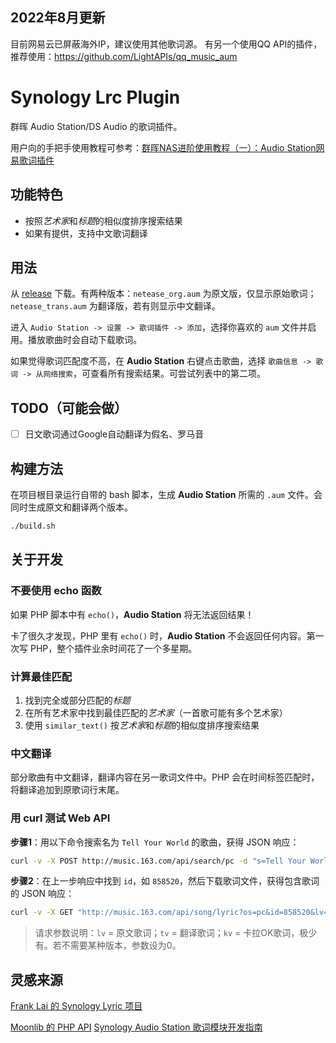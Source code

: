 ## 2022年8月更新

目前网易云已屏蔽海外IP，建议使用其他歌词源。
有另一个使用QQ API的插件，推荐使用：https://github.com/LightAPIs/qq_music_aum

# Synology Lrc Plugin

群晖 Audio Station/DS Audio 的歌词插件。

用户向的手把手使用教程可参考：[群晖NAS进阶使用教程（一）：Audio Station网易歌词插件](http://tsuinte.ru/2017/synology_audio_station_lyrics_plugin/)

## 功能特色

- 按照*艺术家*和*标题*的相似度排序搜索结果
- 如果有提供，支持中文歌词翻译

## 用法

从 [release](https://github.com/LudySu/Synology-LrcPlugin/releases) 下载。有两种版本：`netease_org.aum` 为原文版，仅显示原始歌词；`netease_trans.aum` 为翻译版，若有则显示中文翻译。

进入 `Audio Station -> 设置 -> 歌词插件 -> 添加`，选择你喜欢的 `aum` 文件并启用。播放歌曲时会自动下载歌词。

如果觉得歌词匹配度不高，在 **Audio Station** 右键点击歌曲，选择 `歌曲信息 -> 歌词 -> 从网络搜索`，可查看所有搜索结果。可尝试列表中的第二项。

## TODO（可能会做）

- [ ] 日文歌词通过Google自动翻译为假名、罗马音

## 构建方法

在项目根目录运行自带的 bash 脚本，生成 **Audio Station** 所需的 `.aum` 文件。会同时生成原文和翻译两个版本。

```bash
./build.sh
```

## 关于开发

### 不要使用 echo 函数

如果 PHP 脚本中有 `echo()`，**Audio Station** 将无法返回结果！

卡了很久才发现，PHP 里有 `echo()` 时，**Audio Station** 不会返回任何内容。第一次写 PHP，整个插件业余时间花了一个多星期。

### 计算最佳匹配

1. 找到完全或部分匹配的*标题*
2. 在所有艺术家中找到最佳匹配的*艺术家*（一首歌可能有多个艺术家）
3. 使用 `similar_text()` 按*艺术家*和*标题*的相似度排序搜索结果

### 中文翻译

部分歌曲有中文翻译，翻译内容在另一歌词文件中。PHP 会在时间标签匹配时，将翻译追加到原歌词行末尾。

### 用 curl 测试 Web API

**步骤1**：用以下命令搜索名为 `Tell Your World` 的歌曲，获得 JSON 响应：

```bash
curl -v -X POST http://music.163.com/api/search/pc -d "s=Tell Your World&type=1"
```

**步骤2**：在上一步响应中找到 `id`，如 `858520`，然后下载歌词文件，获得包含歌词的 JSON 响应：

```bash
curl -v -X GET "http://music.163.com/api/song/lyric?os=pc&id=858520&lv=-1&kv=0&tv=-1"
```

> 请求参数说明：`lv` = 原文歌词；`tv` = 翻译歌词；`kv` = 卡拉OK歌词，极少有。若不需要某种版本，参数设为0。

## 灵感来源
[Frank Lai 的 Synology Lyric 项目](https://bitbucket.org/franklai/synologylyric)

[Moonlib 的 PHP API](http://moonlib.com/606.html)
[Synology Audio Station 歌词模块开发指南](https://cndl.synology.cn/download/Document/Software/DeveloperGuide/Package/AudioStation/All/enu/AS_Guide.pdf)
